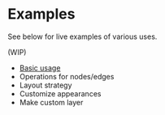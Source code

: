 # Examples

See below for live examples of various uses.

(WIP)

- [Basic usage](./basic)
- Operations for nodes/edges
- Layout strategy
- Customize appearances
- Make custom layer
